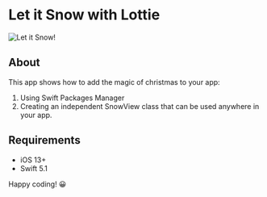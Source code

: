 # Let it Snow with Lottie

![Let it Snow!](/demo.gif)

## About

This app shows how to add the magic of christmas to your app:
1. Using Swift Packages Manager
2. Creating an independent SnowView class that can be used anywhere in your app.

## Requirements

- iOS 13+
- Swift 5.1

Happy coding! 😀
